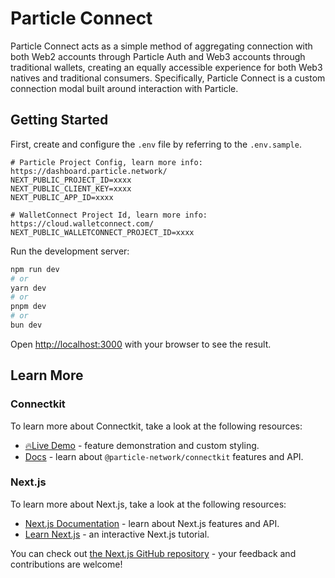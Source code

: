 # Particle Connect

Particle Connect acts as a simple method of aggregating connection with both Web2 accounts through Particle Auth and Web3 accounts through traditional wallets, creating an equally accessible experience for both Web3 natives and traditional consumers. Specifically, Particle Connect is a custom connection modal built around interaction with Particle.

## Getting Started

First, create and configure the `.env` file by referring to the `.env.sample`.

```
# Particle Project Config, learn more info:  https://dashboard.particle.network/
NEXT_PUBLIC_PROJECT_ID=xxxx
NEXT_PUBLIC_CLIENT_KEY=xxxx
NEXT_PUBLIC_APP_ID=xxxx

# WalletConnect Project Id, learn more info: https://cloud.walletconnect.com/
NEXT_PUBLIC_WALLETCONNECT_PROJECT_ID=xxxx
```

Run the development server:

```bash
npm run dev
# or
yarn dev
# or
pnpm dev
# or
bun dev
```

Open [http://localhost:3000](http://localhost:3000) with your browser to see the result.

## Learn More

### Connectkit

To learn more about Connectkit, take a look at the following resources:

- [🔥Live Demo](https://demo.particle.netwok) - feature demonstration and custom styling.
- [Docs](https://developers.particle.network/api-reference/connect/desktop/web) - learn about `@particle-network/connectkit` features and API.

### Next.js

To learn more about Next.js, take a look at the following resources:

- [Next.js Documentation](https://nextjs.org/docs) - learn about Next.js features and API.
- [Learn Next.js](https://nextjs.org/learn) - an interactive Next.js tutorial.

You can check out [the Next.js GitHub repository](https://github.com/vercel/next.js/) - your feedback and contributions are welcome!
